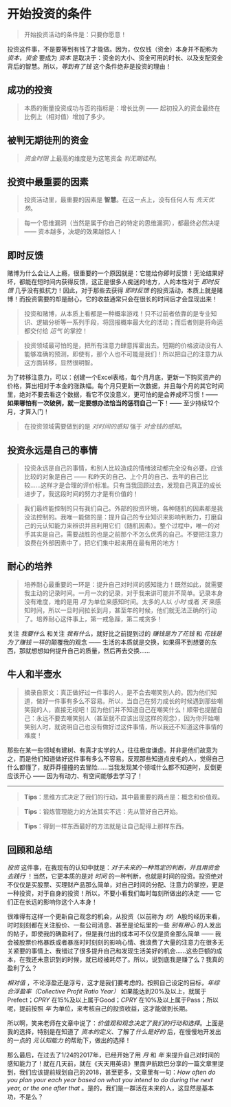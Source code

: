 # 开始投资的条件
> 开始投资活动的条件是：只要你愿意！

投资这件事，不是要等到有钱了才能做。因为，仅仅钱（资金）本身并不配称为 *资本*，*资金* 要成为 *资本* 是取决于：资金的大小、资金可用的时长、以及支配资金背后的智慧。所以，*等到有了钱* 这个条件绝非是投资的理由！

## 成功的投资
> 本质的衡量投资成功与否的指标是：增长比例 —— 起初投入的资金最终在比例上（相对值）增加了多少。

## 被判无期徒刑的资金
> *资金时限* 上最高的维度是为这笔资金 *判无期徒刑*。

## 投资中最重要的因素
> 投资活动里，最重要的因素是 **智慧**。在这一点上，没有任何人有 *先天优势*。

> 每一个思维漏洞（当然是属于你自己的特定的思维漏洞），都最终必然决堤 —— 资本越多，决堤的效果越惊人！

## 即时反馈
赌博为什么会让人上瘾，很重要的一个原因就是：它能给你即时反馈！无论结果好坏，都能在短时间内获得反馈，这正是很多人痴迷的地方，人的本性对于 *即时反馈* 几乎没有抵抗力！因此，对于那些去获得 *即时反馈* 的投资活动，本质上就是赌博！而投资需要的却是耐心，它的收益通常只会在很长的时间后才会显现出来！

> 投资和赌博，从本质上看都是一种概率游戏！只不过前者依靠的是专业知识、逻辑分析等一系列手段，将回报概率最大化的活动；而后者则是将命运都交付给 *运气* 的掌控！

> 投资领域最可怕的是，把所有注意力肆意挥霍出去。短期的价格波动没有人能够准确的预测，即使有，那个人也不可能是我们！所以把自己的注意力从这方面转移，显然很明智。

为了转移注意力，可以：创建一个Excel表格，每个月月底，更新一下购买资产的价格，算出相对于本金的涨跌幅。每个月只更新一次数据，并且每个月的其它时间里，绝对不要去看这个数据，看它不仅没意义，更可怕的是会养成坏习惯！—— **如果哪怕有一次破例，就一定要想办法恰当的惩罚自己一下**！—— 至少持续12个月，才算入门！

> 在投资领域需要做到的是 *对时间的感知* 强于 *对金钱的感知*。

## 投资永远是自己的事情
> 投资永远是自己的事情，和别人比较造成的情绪波动都完全没有必要。应该比较的对象是自己 —— 和昨天的自己、上个月的自己、去年的自己比较……这样才是合理的评价标准。只有当我回顾过去，发现自己真正的成长进步了，我这段时间的努力才是有价值的！

> 我们最终能控制的只有我们自己。外部的投资环境，各种随机的因素都是我没法控制的。我唯一能做的是：提升自己的专业知识来影响判断力，打磨自己的元认知能力来辨识并且利用它们（随机因素）。整个过程中，唯一的对手其实是自己，需要战胜的也是之前那个不怎么优秀的自己。不要把注意力浪费在外部因素中了，把它们集中起来用在最有用的地方！

## 耐心的培养
> 培养耐心最重要的一环是：提升自己对时间的感知能力！既然如此，就需要我主动的记录时间。一月一次的记录，对于我来讲可能并不简单。记录本身没有难度，难的是用 *月* 为单位来感知时间。太多的人以 *小时* 或者 *天* 来感知时间，所以一旦时间拉长到月，甚至年的时候，他们就无法正确的行动了。培养耐心这件事上，第一戒急躁，第二戒贪多！

关注 *我要什么* 和关注 *我有什么*，就好比之前提到过的 *赚钱是为了花钱* 和 *花钱是为了赚钱* 一样的颠覆我的观念 —— 生活的本质就是交换，如果得不到想要的东西，那就想想如何提升自己的质量，然后再去交换……

## 牛人和半壶水
> 摘录自原文：真正做好过一件事的人，是不会去嘲笑别人的。因为他们知道，做好一件事有多么不容易。所以，当自己在努力成长的时候遇到那些嘲笑我的人，直接无视吧！因为他们并不知道自己在嘲笑什么！顺带也提醒自己：永远不要去嘲笑别人（甚至就不应该出现这样的观念），因为你开始嘲笑别人时，就说明自己也没有做好过这件事情，所以我还不知道这件事情的难度！

那些在某一些领域有建树、有真才实学的人，往往极度谦虚。并非是他们故意为之，而是他们知道做好这件事有多么不容易。反观那些知道点皮毛的人，觉得自己什么都懂了，就莽莽撞撞的去冒险……当我发现某个领域什么都不知道时，反倒更应该开心 —— 因为有动力、有空间能够去学习了！

---

> **Tips**：思维方式决定了我们的行动，其中最重要的两点是：概念和价值观。

> **Tips**：锻炼管理能力的方法其实不远：先从管好自己开始。

> **Tips**：得到一样东西最好的方法就是让自己配得上那样东西。

## 回顾和总结
*投资* 这件事，在我现有的认知中就是：*对于未来的一种笃定的判断，并且用资金去践行* ！当然，它更本质的是对 *时间* 的一种判断，也就是时间的投资。投资绝对不仅仅是买股票、买理财产品那么简单，对自己时间的分配、注意力的掌控，更是一种投资，对于自身的投资！所以，不要小看我们每时每刻所做出的决定 —— 它们正在长远的影响你这个人本身！

很难得有这样一个更新自己观念的机会，从投资（以前称为 *炒*）A股的经历来看，时时刻刻都在关注股价、一些公司消息、甚至是论坛里的一些 *别有用心* 的人发出的帖子，即使我的确盈利了，但是我付出的成本可不仅仅是资金那么简单 —— 我会被股票价格暴跌或者暴涨时时刻刻的影响心情、我浪费了大量的注意力在很多无关紧要的事情上、我错过了很多提升自己和发现生活美好的机会……这些巨额的成本，在我还未意识到的时候，就已经被耗尽了。所以，说到底我是赚了么？我真的盈利了么？

*相对值* ，不论浮盈还是浮亏，这才是我们要考虑的。按照自己设定的目标，*年综合浮盈率（Collective Profit Ratio Year）* 如果能达到20%及以上，就属于Prefect；*CPRY* 在15%及以上属于Good；*CPRY* 在10%及以上属于Pass；所以呢，提前按照 *年* 为单位，来考核自己的投资收益，这才能做到长期。

所以啊，笑来老师在文章中说了：*价值观和观念决定了我们的行动和选择*。上面是我的选择，特别是在知道了 *资本的定义*、了解了*什么是好的* 后，在慢慢地开发出的一点的 *元认知能力* 的帮助下，做出的选择！

那么最后，在过去了1/24的2017年，已经开始了用 *月* 和 *年* 来提升自己对时间的感知能力了！就在几天前，就在《天天用英语》里面尹航欧巴分享的一篇文章里提到，我们应该提前规划自己的2018，甚至更多，文章里有一句：*How often do you plan your each year based on what you intend to do during the next year, or the one after that* 。是的，我们是一群活在未来的人，这显然是基本功，不是么？

